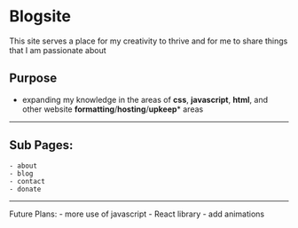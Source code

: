 # Blogsite

This site serves a place for my creativity to thrive and for me to share things that I am passionate about

## **Purpose**
- expanding my knowledge in the areas of **css**, **javascript**, **html**, and other website **formatting**/**hosting**/**upkeep*** areas

---

## **Sub Pages:**
    - about
    - blog
    - contact
    - donate

---

Future Plans:
    - more use of javascript
        - React library
    - add animations

